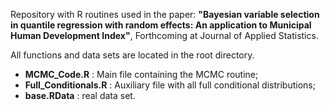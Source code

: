 Repository with R routines used in the paper:
**"Bayesian variable selection in quantile regression with random effects: An application to Municipal Human Development Index"**, Forthcoming at Journal of Applied Statistics.

All functions and data sets are located in the root directory.
- **MCMC_Code.R** : Main file containing the MCMC routine; 
- **Full_Conditionals.R** : Auxiliary file with all full conditional distributions;
- **base.RData** : real data set.
